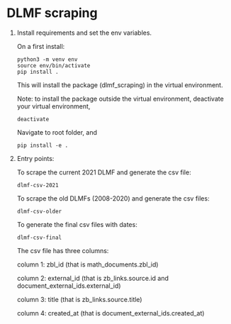 # DLMF scraping

1) Install requirements and set the env variables.

    On a first install:
    ```
    python3 -m venv env
    source env/bin/activate
    pip install .
    ```

    This will install the package (dlmf_scraping) in the virtual environment.

    Note: to install the package outside the virtual environment,
    deactivate your virtual environment,
    ```
    deactivate
    ```
    Navigate to root folder, and
    ```
    pip install -e .
    ```

2) Entry points:

   To scrape the current 2021 DLMF and generate the csv file:
    
      ```
    dlmf-csv-2021
    ```
   
   To scrape the old DLMFs (2008-2020) and generate the csv files:
    
      ```
    dlmf-csv-older
    ```
   
   To generate the final csv files with dates:
    
      ```
    dlmf-csv-final
    ```
    
    The csv file has three columns:
    
    column 1: zbl_id (that is math_documents.zbl_id)
    
    column 2: external_id (that is zb_links.source.id and document_external_ids.external_id)
    
    column 3: title (that is zb_links.source.title)
   
    column 4: created_at (that is document_external_ids.created_at)